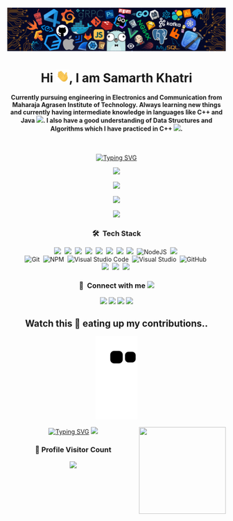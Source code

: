 <p align="center"><img src="https://github.com/Samarth-Khatri/Samarth-Khatri/blob/main/header.png"></p>
<h1 align="center">Hi <img src="https://github.com/Samarth-Khatri/Samarth-Khatri/blob/main/Hi.gif" width="30px">, I am Samarth Khatri </h1>

<div align=center>
<h4><b>Currently pursuing engineering in Electronics and Communication from Maharaja Agrasen Institute of Technology. Always learning new things and currently having intermediate knowledge in languages like C++ and Java <img src="https://github.com/TheDudeThatCode/TheDudeThatCode/blob/master/Assets/Developer.gif" width="30px">. I also have a good understanding of Data Structures and Algorithms which I have practiced in C++ <img src="https://github.com/TheDudeThatCode/TheDudeThatCode/blob/master/Assets/Medal.gif" width="20px">.</b></h4>
</br>

[![Typing SVG](https://readme-typing-svg.herokuapp.com?color=%23F70000&size=25&center=true&width=500&height=40&lines=Currently+learning+MERN+Stack;Doing+Video+Editing+as+a+hobby;Interested+in+Blockchain+Dev+)](https://git.io/typing-svg)

<p align="center">
<img src="https://user-images.githubusercontent.com/73097560/115834477-dbab4500-a447-11eb-908a-139a6edaec5c.gif">   
  
<p align="center"><img src="https://github-readme-stats.vercel.app/api/top-langs/?username=Samarth-Khatri&layout=compact&hide=TSQL&theme=chartreuse-dark"></p>

<a href="https://github.com/anuraghazra/github-readme-stats">
<p align="center"><img src="https://github-readme-stats.vercel.app/api?username=Samarth-Khatri&show_icons=true&theme=chartreuse-dark" /></p>
</a>

<p align="center">
<img src="https://user-images.githubusercontent.com/73097560/115834477-dbab4500-a447-11eb-908a-139a6edaec5c.gif">      
  
### 🛠 &nbsp;Tech Stack
  
![](https://img.shields.io/badge/HTML5-E34F26?style=for-the-badge&logo=html5&logoColor=white)&nbsp;
![](https://img.shields.io/badge/CSS3-1572B6?style=for-the-badge&logo=css3&logoColor=white)&nbsp;
![](https://img.shields.io/badge/JavaScript-F7DF1E?style=for-the-badge&logo=javascript&logoColor=black)&nbsp;
![](https://img.shields.io/badge/C%2B%2B-00599C?style=for-the-badge&logo=c%2B%2B&logoColor=white)&nbsp;
![](https://img.shields.io/badge/Java-ED8B00?style=for-the-badge&logo=java&logoColor=white)&nbsp;
![](https://img.shields.io/badge/Bootstrap-563D7C?style=for-the-badge&logo=bootstrap&logoColor=white)&nbsp;
![](https://img.shields.io/badge/jQuery-0769AD?style=for-the-badge&logo=jquery&logoColor=white)&nbsp;
![](https://img.shields.io/badge/MySQL-00000F?style=for-the-badge&logo=mysql&logoColor=white)&nbsp; 
![NodeJS](https://img.shields.io/badge/node.js-%2343853D.svg?style=for-the-badge&logo=node.js&logoColor=white)&nbsp;
![](https://img.shields.io/badge/Express.js-404D59?style=for-the-badge)&nbsp;  
![Git](https://img.shields.io/badge/git-%23F05033.svg?style=for-the-badge&logo=git&logoColor=white)&nbsp; 
![NPM](https://img.shields.io/badge/NPM-%23000000.svg?style=for-the-badge&logo=npm&logoColor=white)&nbsp; 
![Visual Studio Code](https://img.shields.io/badge/VisualStudioCode-0078d7.svg?style=for-the-badge&logo=visual-studio-code&logoColor=white)&nbsp; 
![Visual Studio](https://img.shields.io/badge/VisualStudio-5C2D91.svg?style=for-the-badge&logo=visual-studio&logoColor=white)&nbsp; 
![GitHub](https://img.shields.io/badge/github-%23121011.svg?style=for-the-badge&logo=github&logoColor=white)&nbsp;  
![](https://img.shields.io/badge/Heroku-430098?style=for-the-badge&logo=heroku&logoColor=white)&nbsp;
![](https://img.shields.io/badge/Google_Cloud-4285F4?style=for-the-badge&logo=google-cloud&logoColor=white)&nbsp;
![](https://img.shields.io/badge/Microsoft_Azure-0089D6?style=for-the-badge&logo=microsoft-azure&logoColor=white)&nbsp;
  
### :link: &nbsp;Connect with me <img src="https://emoji.slack-edge.com/T0172CCPGUW/party-blob/d7253707fa13e9ee.gif" width="25"/>

<p align="center">
<a href="https://www.linkedin.com/in/samarthkhatri/"><img src="https://img.shields.io/badge/-Samarth%20Khatri-0077B5?style=for-the-badge&logo=Linkedin&logoColor=white"/></a>
<a href="mailto:samarth.kahtri0000@gmail.com"><img src="https://img.shields.io/badge/-samarth.kahtri0000@gmail.com-D14836?style=for-the-badge&logo=Gmail&logoColor=white"/></a>
<a href="https://www.instagram.com/khatri.samarth/"><img src="https://img.shields.io/badge/-khatri.samarth-E4405F?style=for-the-badge&logo=Instagram&logoColor=white"/></a>
<a href="https://twitter.com/Samarth7861"><img src="https://img.shields.io/badge/-Samarth7861-1DA1F2?style=for-the-badge&logo=twitter&logoColor=white"/></a>
</p>

<h2>Watch this 🐍 eating up my contributions..</h2>

<p align="center"><img src="https://github.com/Samarth-Khatri/Samarth-Khatri/blob/output/github-contribution-grid-snake.svg" /></p>


<img align="right" src="https://media.giphy.com/media/3ohs4BSacFKI7A717y/giphy.gif" width="200" height="200">

[![Typing SVG](https://readme-typing-svg.herokuapp.com?color=%23F7EA35&lines=Hahahaha;Hahahaha;Hahahaha)](https://git.io/typing-svg)
<img src="https://readme-jokes.vercel.app/api">
  
  
<div align=center>
  <h3><b>📍 Profile Visitor Count</b></h3>
</div>
    
<!-- retro visitor counter -->  
<p align="center" >   
  <img src="https://profile-counter.glitch.me/Samarth-Khatri/count.svg" />  
</p>
